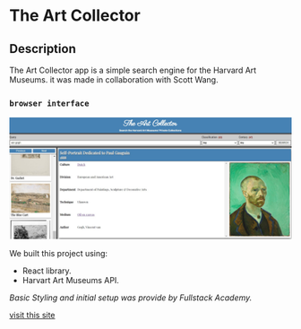 # The Art Collector

## Description

The Art Collector app is a simple search engine for the Harvard Art Museums. it was made in collaboration with Scott Wang.

### `browser interface`

![alt text](./images/art-project.jpg)

We built this project using:

- React library.
- Harvart Art Museums API.

*Basic Styling and initial setup was provide by Fullstack Academy.*

[visit this site](https://yeisson-art-collector.netlify.app/)
